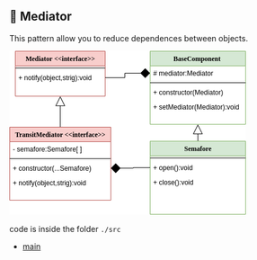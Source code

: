 
 ## :vertical_traffic_light: Mediator
 
 This pattern allow you to reduce dependences between objects.
 
  <img src= "./assets/behavioral/Mediator.png">
 
   code is inside the folder `./src`
 
  * [main](https://github.com/nicolaskruger/designPatterns)
